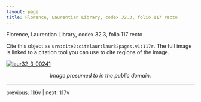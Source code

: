 ```yaml
---
layout: page
title: Florence, Laurentian Library, codex 32.3, folio 117 recto
---
```


Florence, Laurentian Library, codex 32.3, folio 117 recto

Cite this object as `urn:cite2:citelaur:laur32pages.v1:117r`.  The full image is linked to a citation tool you can use to cite regions of the image.

[![laur32_3_00241](http://www.homermultitext.org/iipsrv?IIIF=/project/homer/pyramidal/deepzoom/citelaur/laur32imgs/v1/laur32_3_00241.tif/full/800,/0/default.jpg)](http://www.homermultitext.org/ict2/?urn=urn:cite2:citelaur:laur32imgs.v1:laur32_3_00241) 

<p style="text-align: center; font-style: italic;">Image presumed to in the public domain.</p>

---

previous: [116v](../116v/) | next: [117v](../117v/)